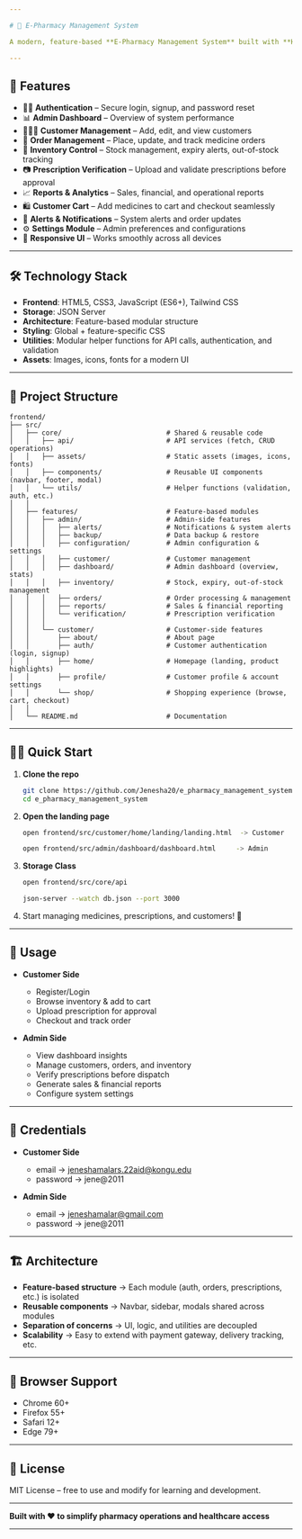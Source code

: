 ```yaml
---

# 💊 E-Pharmacy Management System

A modern, feature-based **E-Pharmacy Management System** built with **HTML,JavaScript, and Tailwind CSS**, designed for **medicine ordering, prescription management, and pharmacy administration**.

---
```


## 🚀 Features

* 👨‍⚕️ **Authentication** – Secure login, signup, and password reset
* 📊 **Admin Dashboard** – Overview of system performance
* 🧑‍🤝‍🧑 **Customer Management** – Add, edit, and view customers
* 🛒 **Order Management** – Place, update, and track medicine orders
* 💊 **Inventory Control** – Stock management, expiry alerts, out-of-stock tracking
* 📷 **Prescription Verification** – Upload and validate prescriptions before approval
* 📈 **Reports & Analytics** – Sales, financial, and operational reports
* 🛍️ **Customer Cart** – Add medicines to cart and checkout seamlessly
* 🔔 **Alerts & Notifications** – System alerts and order updates
* ⚙️ **Settings Module** – Admin preferences and configurations
* 📱 **Responsive UI** – Works smoothly across all devices

---

## 🛠️ Technology Stack

* **Frontend**: HTML5, CSS3, JavaScript (ES6+), Tailwind CSS
* **Storage**: JSON Server
* **Architecture**: Feature-based modular structure
* **Styling**: Global + feature-specific CSS
* **Utilities**: Modular helper functions for API calls, authentication, and validation
* **Assets**: Images, icons, fonts for a modern UI

---

## 📁 Project Structure

```
frontend/
├── src/
│   ├── core/                          # Shared & reusable code
│   │   ├── api/                       # API services (fetch, CRUD operations)
│   │   ├── assets/                    # Static assets (images, icons, fonts)
│   │   ├── components/                # Reusable UI components (navbar, footer, modal)
│   │   └── utils/                     # Helper functions (validation, auth, etc.)
│   │
│   ├── features/                      # Feature-based modules
│   │   ├── admin/                     # Admin-side features
│   │   │   ├── alerts/                # Notifications & system alerts
│   │   │   ├── backup/                # Data backup & restore
│   │   │   ├── configuration/         # Admin configuration & settings
│   │   │   ├── customer/              # Customer management 
│   │   │   ├── dashboard/             # Admin dashboard (overview, stats)
│   │   │   ├── inventory/             # Stock, expiry, out-of-stock management
│   │   │   ├── orders/                # Order processing & management
│   │   │   ├── reports/               # Sales & financial reporting
│   │   │   └── verification/          # Prescription verification
│   │   │
│   │   └── customer/                  # Customer-side features
│   │       ├── about/                 # About page
│   │       ├── auth/                  # Customer authentication (login, signup)
│   │       ├── home/                  # Homepage (landing, product highlights)
│   │       ├── profile/               # Customer profile & account settings
│   │       └── shop/                  # Shopping experience (browse, cart, checkout)
│   │
│   └── README.md                      # Documentation

```

---

## 🏃‍♂️ Quick Start

1. **Clone the repo**

   ```bash
   git clone https://github.com/Jenesha20/e_pharmacy_management_system.git
   cd e_pharmacy_management_system
   ```

2. **Open the landing page**

   ```bash
   open frontend/src/customer/home/landing/landing.html  -> Customer
   ```

   ```bash
   open frontend/src/admin/dashboard/dashboard.html     -> Admin
   ```
3. **Storage Class**

   ```bash
   open frontend/src/core/api  
   ```

   ```bash
   json-server --watch db.json --port 3000
   ```

4. Start managing medicines, prescriptions, and customers! 🎉

---

## 🎯 Usage

* **Customer Side**

  * Register/Login
  * Browse inventory & add to cart
  * Upload prescription for approval
  * Checkout and track order

* **Admin Side**

  * View dashboard insights
  * Manage customers, orders, and inventory
  * Verify prescriptions before dispatch
  * Generate sales & financial reports
  * Configure system settings

---

## 🎯 Credentials
* **Customer Side**

  * email -> jeneshamalars.22aid@kongu.edu
  * password -> jene@2011

* **Admin Side**

  * email -> jeneshamalar@gmail.com
  * password -> jene@2011

---

## 🏗️ Architecture

* **Feature-based structure** → Each module (auth, orders, prescriptions, etc.) is isolated
* **Reusable components** → Navbar, sidebar, modals shared across modules
* **Separation of concerns** → UI, logic, and utilities are decoupled
* **Scalability** → Easy to extend with payment gateway, delivery tracking, etc.

---

## 📱 Browser Support

* Chrome 60+
* Firefox 55+
* Safari 12+
* Edge 79+

---

## 📄 License

MIT License – free to use and modify for learning and development.

---

**Built with ❤️ to simplify pharmacy operations and healthcare access**

---

